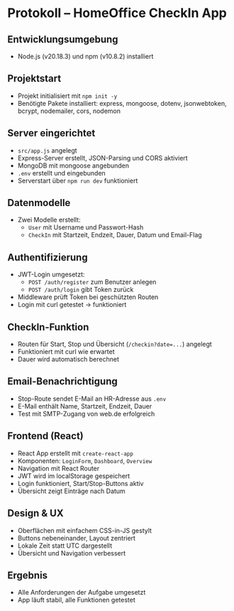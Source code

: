 # Protokoll – HomeOffice CheckIn App

## Entwicklungsumgebung
- Node.js (v20.18.3) und npm (v10.8.2) installiert

## Projektstart
- Projekt initialisiert mit `npm init -y`
- Benötigte Pakete installiert:
  express, mongoose, dotenv, jsonwebtoken, bcrypt, nodemailer, cors, nodemon

## Server eingerichtet
- `src/app.js` angelegt
- Express-Server erstellt, JSON-Parsing und CORS aktiviert
- MongoDB mit mongoose angebunden
- `.env` erstellt und eingebunden
- Serverstart über `npm run dev` funktioniert

## Datenmodelle
- Zwei Modelle erstellt:
  - `User` mit Username und Passwort-Hash
  - `CheckIn` mit Startzeit, Endzeit, Dauer, Datum und Email-Flag

## Authentifizierung
- JWT-Login umgesetzt:
  - `POST /auth/register` zum Benutzer anlegen
  - `POST /auth/login` gibt Token zurück
- Middleware prüft Token bei geschützten Routen
- Login mit curl getestet → funktioniert

## CheckIn-Funktion
- Routen für Start, Stop und Übersicht (`/checkin?date=...`) angelegt
- Funktioniert mit curl wie erwartet
- Dauer wird automatisch berechnet

## Email-Benachrichtigung
- Stop-Route sendet E-Mail an HR-Adresse aus `.env`
- E-Mail enthält Name, Startzeit, Endzeit, Dauer
- Test mit SMTP-Zugang von web.de erfolgreich

## Frontend (React)
- React App erstellt mit `create-react-app`
- Komponenten: `LoginForm`, `Dashboard`, `Overview`
- Navigation mit React Router
- JWT wird im localStorage gespeichert
- Login funktioniert, Start/Stop-Buttons aktiv
- Übersicht zeigt Einträge nach Datum

## Design & UX
- Oberflächen mit einfachem CSS-in-JS gestylt
- Buttons nebeneinander, Layout zentriert
- Lokale Zeit statt UTC dargestellt
- Übersicht und Navigation verbessert

## Ergebnis
- Alle Anforderungen der Aufgabe umgesetzt
- App läuft stabil, alle Funktionen getestet
